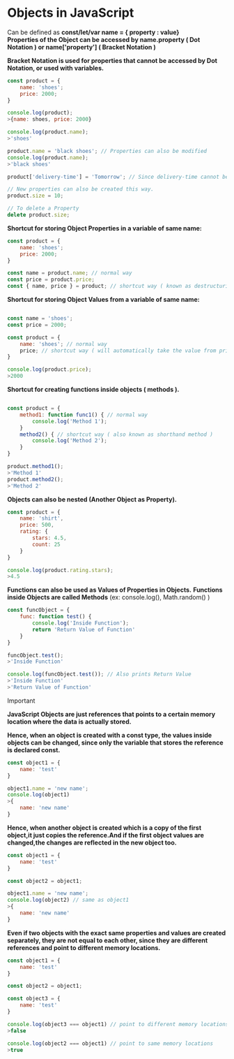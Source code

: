 # Objects in JavaScript

Can be defined as **const/let/var name = { property : value}**  
**Properties of the Object can be accessed by name.property ( Dot Notation ) or name[\'property'] ( Bracket Notation )**

**Bracket Notation is used for properties that cannot be accessed by Dot Notation, or used with variables.**

```javascript
const product = {
    name: 'shoes';
    price: 2000;
}

console.log(product);
>{name: shoes, price: 2000}

console.log(product.name);
>'shoes'

product.name = 'black shoes'; // Properties can also be modified
console.log(product.name);
>'black shoes' 

product['delivery-time'] = 'Tomorrow'; // Since delivery-time cannot be written in Dot Notation. 

// New properties can also be created this way.
product.size = 10;

// To delete a Property
delete product.size;
```

**Shortcut for storing Object Properties in a variable of same name:** 

```javascript
const product = {
    name: 'shoes';
    price: 2000;
}

const name = product.name; // normal way
const price = product.price; 
const { name, price } = product; // shortcut way ( known as destructuring )
```

**Shortcut for storing Object Values from a variable of same name:**
```javascript

const name = 'shoes';
const price = 2000;

const product = {
    name: 'shoes'; // normal way
    price; // shortcut way ( will automatically take the value from price variable ) ( known as Shorthand Property )
}

console.log(product.price);
>2000
```

**Shortcut for creating functions inside objects ( methods ).**
```javascript

const product = {
    method1: function func1() { // normal way
        console.log('Method 1');
    }
    method2() { // shortcut way ( also known as shorthand method )
        console.log('Method 2');
    }
}

product.method1();
>'Method 1'
product.method2();
>'Method 2'
```

**Objects can also be nested (Another Object as Property).**

```javascript
const product = {
    name: 'shirt',
    price: 500,
    rating: {
        stars: 4.5,
        count: 25
    }
}

console.log(product.rating.stars);
>4.5
```

**Functions can also be used as Values of Properties in Objects.**
**Functions inside Objects are called Methods** (ex: console.log(), Math.random() )

```javascript
const funcObject = {
    func: function test() {
        console.log('Inside Function');
        return 'Return Value of Function'
    }
}

funcObject.test();
>'Inside Function'

console.log(funcObject.test()); // Also prints Return Value
>'Inside Function'
>'Return Value of Function'
```

>[!IMPORTANT]
**JavaScript Objects are just references that points to a certain memory location where the data is actually stored.**

**Hence, when an object is created with a const type, the values inside objects can be changed, since only the variable that stores the reference is declared const.**

```javascript
const object1 = {
    name: 'test'
}

object1.name = 'new name';
console.log(object1)
>{
    name: 'new name'
}
```

**Hence, when another object is created which is a copy of the first object,it just copies the reference.And if the first object values are changed,the changes are reflected in the new object too.**

```javascript
const object1 = {
    name: 'test'
}

const object2 = object1;

object1.name = 'new name';
console.log(object2) // same as object1
>{
    name: 'new name'
}
```

**Even if two objects with the exact same properties and values are created separately, they are not equal to each other, since they are different references and point to different memory locations.**

```javascript
const object1 = {
    name: 'test'
}

const object2 = object1;

const object3 = {
    name: 'test'
}

console.log(object3 === object1) // point to different memory locations
>false

console.log(object2 === object1) // point to same memory locations
>true
```